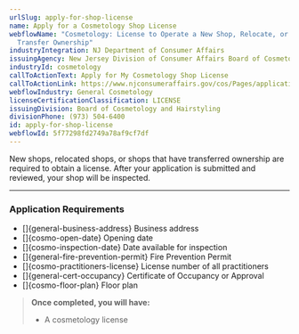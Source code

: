 ```yaml
---
urlSlug: apply-for-shop-license
name: Apply for a Cosmetology Shop License
webflowName: "Cosmetology: License to Operate a New Shop, Relocate, or to
  Transfer Ownership"
industryIntegration: NJ Department of Consumer Affairs
issuingAgency: New Jersey Division of Consumer Affairs Board of Cosmetology and Hairstyling
industryId: cosmetology
callToActionText: Apply for My Cosmetology Shop License
callToActionLink: https://www.njconsumeraffairs.gov/cos/Pages/applications.aspx
webflowIndustry: General Cosmetology
licenseCertificationClassification: LICENSE
issuingDivision: Board of Cosmetology and Hairstyling
divisionPhone: (973) 504-6400
id: apply-for-shop-license
webflowId: 5f77298fd2749a78af9cf7df
---
```

New shops, relocated shops, or shops that have transferred ownership are required to obtain a license. After your application is submitted and reviewed, your shop will be inspected.

- - -

### Application Requirements

* \[]{general-business-address} Business address
* \[]{cosmo-open-date} Opening date
* \[]{cosmo-inspection-date} Date available for inspection
* \[]{general-fire-prevention-permit} Fire Prevention Permit
* \[]{cosmo-practitioners-license} License number of all practitioners
* \[]{general-cert-occupancy} Certificate of Occupancy or Approval
* \[]{cosmo-floor-plan} Floor plan

> **Once completed, you will have:**
>
> * A cosmetology license